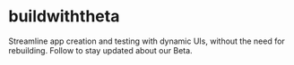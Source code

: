 # buildwiththeta
Streamline app creation and testing with dynamic UIs, without the need for rebuilding. Follow to stay updated about our Beta.
